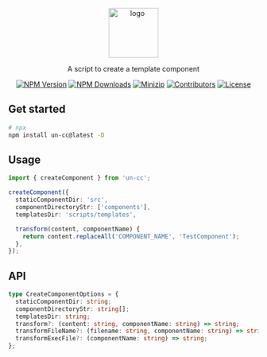 <p align="center">
<a href="https://www.npmjs.com/package/un-cc" target="_blank" rel="noopener noreferrer">
<img src="https://api.iconify.design/codicon:terminal-cmd.svg?color=%23b3ff75" alt="logo" width='100'/></a>
</p>

<p align="center">
  A script to create a template component
</p>

<p align="center">
  <a href="https://www.npmjs.com/package/un-cc" target="_blank" rel="noopener noreferrer"><img src="https://badge.fury.io/js/un-cc.svg" alt="NPM Version" /></a>
  <a href="https://www.npmjs.com/package/un-cc" target="_blank" rel="noopener noreferrer"><img src="https://img.shields.io/npm/dt/un-cc.svg?logo=npm" alt="NPM Downloads" /></a>
  <a href="https://bundlephobia.com/result?p=un-cc" target="_blank" rel="noopener noreferrer"><img src="https://img.shields.io/bundlephobia/minzip/un-cc" alt="Minizip" /></a>
  <a href="https://github.com/hunghg255/un-cc/graphs/contributors" target="_blank" rel="noopener noreferrer"><img src="https://img.shields.io/badge/all_contributors-1-orange.svg" alt="Contributors" /></a>
  <a href="https://github.com/hunghg255/un-cc/blob/main/LICENSE" target="_blank" rel="noopener noreferrer"><img src="https://badgen.net/github/license/hunghg255/un-cc" alt="License" /></a>
</p>

## Get started

```bash
# npx
npm install un-cc@latest -D
```

## Usage

```ts
import { createComponent } from 'un-cc';

createComponent({
  staticComponentDir: 'src',
  componentDirectoryStr: ['components'],
  templatesDir: 'scripts/templates',

  transform(content, componentName) {
    return content.replaceAll('COMPONENT_NAME', 'TestComponent');
  },
});
```

## API

```ts
type CreateComponentOptions = {
  staticComponentDir: string;
  componentDirectoryStr: string[];
  templatesDir: string;
  transform?: (content: string, componentName: string) => string;
  transformFileName?: (filename: string, componentName: string) => string;
  transformExecFile?: (componentName: string) => string;
};
```

